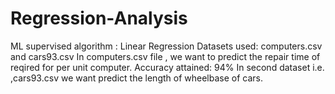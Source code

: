 # Regression-Analysis
ML supervised algorithm : Linear Regression
Datasets used: computers.csv and cars93.csv
In computers.csv file , we want to predict the repair time of reqired for per unit computer.
Accuracy attained: 94%
In second dataset i.e. ,cars93.csv we want predict the length of wheelbase of cars.
